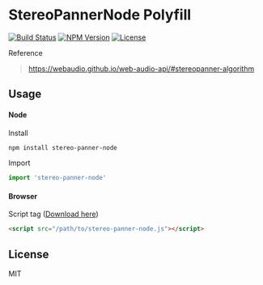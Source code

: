 # StereoPannerNode Polyfill
[![Build Status](http://img.shields.io/travis/stramanu/stereo-panner-node.svg?style=flat-square)](https://travis-ci.org/stramanu/stereo-panner-node)
[![NPM Version](http://img.shields.io/npm/v/stereo-panner-node.svg?style=flat-square)](https://www.npmjs.org/package/stereo-panner-node)
[![License](http://img.shields.io/badge/license-MIT-brightgreen.svg?style=flat-square)](http://stramanu.mit-license.org/)

Reference
> https://webaudio.github.io/web-audio-api/#stereopanner-algorithm

## Usage

#### Node
Install 
```sh
npm install stereo-panner-node
```
Import
```ts
import 'stereo-panner-node'
```

#### Browser
Script tag ([Download here](https://raw.githubusercontent.com/stramanu/stereo-panner-node/master/build/stereo-panner-node.js))
```html
<script src="/path/to/stereo-panner-node.js"></script>
```

## License

MIT